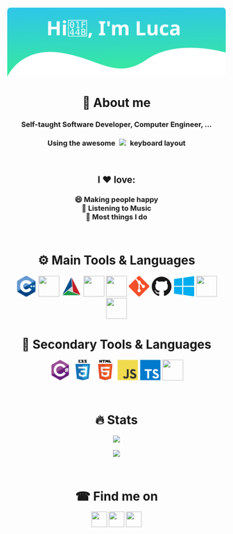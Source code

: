 ![](https://raw.githubusercontent.com/luca-schlecker/luca-schlecker/main/banner.svg)

<h1 align="center">
 🌟 About me
</h1>

<h3 align="center">
Self-taught Software Developer, Computer Engineer, ...
</h3>

<h3 align="center">
Using the awesome  <a href="https://neo-layout.org"><img src="https://upload.wikimedia.org/wikipedia/commons/3/3a/Neo-Logo.svg" height="20" style="padding-left:5px; padding-right:5px;"></a> keyboard layout
</h3>

<br>

<h2 align="center">
I ❤ love:
</h2>

<h3 align="center">
😄 Making people happy <br>
🎵 Listening to Music <br>
🚀 Most things I do
</h3>

<br>

<h1 align="center" style="border-bottom: none">
⚙ Main Tools & Languages
</h1>

<p align="center">
<a href="https://www.w3schools.com/cpp"><img src="https://raw.githubusercontent.com/devicons/devicon/master/icons/cplusplus/cplusplus-original.svg" width="48" height="48"></a>
<a href="https://qt.io"><img src="https://upload.wikimedia.org/wikipedia/commons/0/0b/Qt_logo_2016.svg" width="48" height="48"></a>
<a href="https://cmake.org"><img src="https://raw.githubusercontent.com/luca-schlecker/luca-schlecker/main/cmake-logo.svg" width="48" height="48"></a>
<a href="https://neovim.io"><img src="https://raw.githubusercontent.com/neovim/neovim.github.io/master/logos/neovim-mark.svg" width="48" height="48"></a>
<a href="https://code.visualstudio.com"><img src="https://upload.wikimedia.org/wikipedia/commons/9/9a/Visual_Studio_Code_1.35_icon.svg" width="48" height="48"></a>
<a href="https://git-scm.com"><img src="https://raw.githubusercontent.com/devicons/devicon/master/icons/git/git-original.svg" width="48" height="48"></a>
<a href="https://github.com"><img src="https://raw.githubusercontent.com/devicons/devicon/master/icons/github/github-original.svg" width="48" height="48"></a>
<a href="https://www.microsoft.com/en-us/windows"><img src="https://raw.githubusercontent.com/devicons/devicon/master/icons/windows8/windows8-original.svg" width="48" height="48"></a>
<a href="https://archlinux.org"><img src="https://upload.wikimedia.org/wikipedia/commons/a/a5/Archlinux-icon-crystal-64.svg" width="48" height="48"></a>
<a href="https://onenote.com"><img src="https://upload.wikimedia.org/wikipedia/commons/1/1c/Microsoft_Office_OneNote_%282018%E2%80%93present%29.svg" width="48" height="48"></a>
</p>


<h1 align="center" style="border-bottom: none">
🔧 Secondary Tools & Languages
</h1>

<p align="center">
<a href="https://www.w3schools.com/cs"><img src="https://raw.githubusercontent.com/devicons/devicon/master/icons/csharp/csharp-original.svg" width="48" height="48"></a>
<a href="https://www.w3schools.com/css"><img src="https://raw.githubusercontent.com/devicons/devicon/master/icons/css3/css3-original-wordmark.svg" width="48" height="48"></a>
<a href="https://www.w3schools.com/html"><img src="https://raw.githubusercontent.com/devicons/devicon/master/icons/html5/html5-original-wordmark.svg" width="48" height="48"></a>
<a href="https://www.w3schools.com/js"><img src="https://raw.githubusercontent.com/devicons/devicon/master/icons/javascript/javascript-original.svg" width="48" height="48"></a>
<a href="https://typescriptlang.org"><img src="https://raw.githubusercontent.com/devicons/devicon/master/icons/typescript/typescript-original.svg" width="48" height="48"></a>
<a href="https://www.adobe.com/products/xd.html"><img src="https://upload.wikimedia.org/wikipedia/commons/c/c2/Adobe_XD_CC_icon.svg" width="48" height="48"></a>
</p>

<br>

<h1 align="center" style="border-bottom: none">
🔥 Stats
</h1>

<p align="center">
<img src="https://github-readme-stats.vercel.app/api?username=luca-schlecker&show_icons=true&locale=en&count_private=true">
</p>
<p align="center">
<img src="https://github-readme-streak-stats.herokuapp.com/?user=luca-schlecker">
</p>

<br>

<h1 align="center" style="border-bottom: none">
☎ Find me on
</h1>

<p align="center">
<a href="https://twitter.com/LucaSchlecker"><img src="https://cdn.jsdelivr.net/npm/simple-icons@4.9.0/icons/twitter.svg" width="36" height="36"></a>
<a href="https://instagram.com/luca.schlecker"><img src="https://cdn.jsdelivr.net/npm/simple-icons@4.9.0/icons/instagram.svg" width="36" height="36"></a>
<a href="mailto://luca.schlecker@hotmail.com"><img src="https://cdn.jsdelivr.net/npm/simple-icons@4.9.0/icons/mail-dot-ru.svg" width="36" height="36"></a>
</p>

</center>
